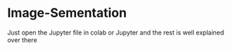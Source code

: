 # Image-Sementation

Just open the Jupyter file in colab or Jupyter and the rest is well explained over there
